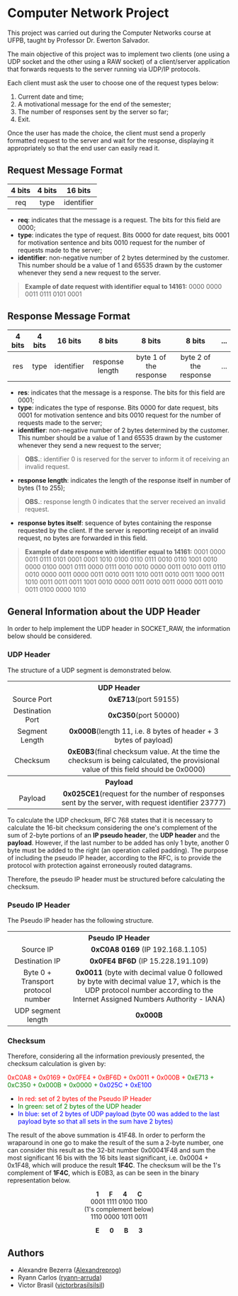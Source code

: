 # Computer Network Project

This project was carried out during the Computer Networks course at UFPB, taught by Professor Dr. Ewerton Salvador.

The main objective of this project was to implement two clients (one using a UDP socket and the other using a RAW socket) of a client/server application that forwards requests to the server running via UDP/IP protocols.

Each client must ask the user to choose one of the request types below:

1. Current date and time;
2. A motivational message for the end of the semester;
3. The number of responses sent by the server so far;
4. Exit.

Once the user has made the choice, the client must send a properly formatted request to the server and wait for the response, displaying it appropriately so that the end user can easily read it.

## Request Message Format

|4 bits | 4 bits | 16 bits |
|:--------:|:--------:|:--------:|
|req    |  type  |identifier|

* **req**: indicates that the message is a request. The bits for this field are 0000;
* **type**: indicates the type of request. Bits 0000 for date request, bits 0001 for motivation sentence and bits 0010 request for the number of requests made to the server;
* **identifier**: non-negative number of 2 bytes determined by the customer. This number should be a value of 1 and 65535 drawn by the customer whenever they send a new request to the server.

> **Example of date request with identifier equal to 14161:** 0000 0000 0011 0111 0101 0001

## Response Message Format

|4 bits | 4 bits | 16 bits | 8 bits | 8 bits | 8 bits | ... |
|:--------:|:--------:|:--------:|:---------:|:--------:|:--------:|:--------:|
|res    |  type  |identifier| response length | byte 1 of the response | byte 2 of the response | ... |

* **res**: indicates that the message is a response. The bits for this field are 0001;
* **type**: indicates the type of response. Bits 0000 for date request, bits 0001 for motivation sentence and bits 0010 request for the number of requests made to the server;
* **identifier**: non-negative number of 2 bytes determined by the customer. This number should be a value of 1 and 65535 drawn by the customer whenever they send a new request to the server;

> **OBS.**: identifier 0 is reserved for the server to inform it of receiving an invalid request.
* **response length**: indicates the length of the response itself in number of bytes (1 to 255);

> **OBS.**: response length 0 indicates that the server received an invalid request.
* **response bytes itself**: sequence of bytes containing the response requested by the client. If the server is reporting receipt of an invalid request, no bytes are forwarded in this field.

> **Example of date response with identifier equal to 14161:** 0001 0000 0011 0111 0101 0001 0001 1010 0100 0110 0111 0010 0110 1001 0010 0000 0100 0001 0111 0000 0111 0010 0010 0000 0011 0010 0011 0110 0010 0000 0011 0000 0011 0010 0011 1010 0011 0010 0011 1000 0011 1010 0011 0011 0011 1001 0010 0000 0011 0010 0011 0000 0011 0010 0011 0100 0000 1010

## General Information about the UDP Header

In order to help implement the UDP header in SOCKET_RAW, the information below should be considered.

### UDP Header

The structure of a UDP segment is demonstrated below.

<table>
    <tr>
        <th colspan="2" style="text-align:center;"><strong>UDP Header</strong></th>
    </tr>
    <tr>
        <td style="text-align:center;">Source Port</td>
        <td style="text-align:center;"><strong>0xE713</strong>(port 59155)</td>
    </tr>
    <tr>
        <td style="text-align:center;">Destination Port</td>
        <td style="text-align:center;"><strong>0xC350</strong>(port 50000)</td>
    </tr>
    <tr>
        <td style="text-align:center;">Segment Length</td>
        <td style="text-align:center;"><strong>0x000B</strong>(length 11, i.e. 8 bytes of header + 3 bytes of payload)</td>
    </tr>
    <tr>
        <td style="text-align:center;">Checksum</td>
        <td style="text-align:center;"><strong>0xE0B3</strong>(final checksum value. At the time the checksum is being calculated, the provisional value of this field should be 0x0000)</td>
    </tr>
    <tr>
        <th colspan="2" style="text-align:center;"><strong>Payload</strong></th>
    </tr>
    <tr>
        <td style="text-align:center;">Payload</td>
        <td style="text-align:center;"><strong>0x025CE1</strong>(request for the number of responses sent by the server, with request identifier 23777)</td>
    </tr>
</table>

To calculate the UDP checksum, RFC 768 states that it is necessary to calculate the 16-bit checksum considering the one's complement of the sum of 2-byte portions of an **IP pseudo header**, the **UDP header** and the **payload**. However, if the last number to be added has only 1 byte, another 0 byte must be added to the right (an operation called padding). The purpose of including the pseudo IP header, according to the RFC, is to provide the protocol with protection against erroneously routed datagrams.

Therefore, the pseudo IP header must be structured before calculating the checksum.

### Pseudo IP Header

The Pseudo IP header has the following structure.

<table>
    <tr>
        <th colspan="2" style="text-align:center;"><strong>Pseudo IP Header</strong></th>
    </tr>
    <tr>
        <td style="text-align:center;">Source IP</td>
        <td style="text-align:center;"><strong>0xC0A8 0169</strong> (IP 192.168.1.105)</td>
    </tr>
    <tr>
        <td style="text-align:center;">Destination IP</td>
        <td style="text-align:center;"><strong>0x0FE4 BF6D</strong> (IP 15.228.191.109)</td>
    </tr>
    <tr>
        <td style="text-align:center;">Byte 0 + Transport protocol number</td>
        <td style="text-align:center;"><strong>0x0011</strong> (byte with decimal value 0 followed by byte with decimal value 17, which is the UDP protocol number according to the Internet Assigned Numbers Authority - IANA)</td>
    </tr>
    <tr>
        <td style="text-align:center;">UDP segment length</td>
        <td style="text-align:center;"><strong>0x000B</strong></td>
    </tr>
</table>

### Checksum

Therefore, considering all the information previously presented, the checksum calculation is given by:

<p><span style="color:red;">0xC0A8 + 0x0169 + 0x0FE4 + 0xBF6D + 0x0011 + 0x000B + </span><span style="color:green;">0xE713 + 0xC350 + 0x000B + 0x0000 + </span><span style="color:blue;">0x025C + 0xE100</span></p>

* <span style="color:red;">In red: set of 2 bytes of the Pseudo IP Header</span>
* <span style="color:green;">In green: set of 2 bytes of the UDP header</span>
* <span style="color:blue;">In blue: set of 2 bytes of UDP payload (byte 00 was added to the last payload byte so that all sets in the sum have 2 bytes)</span>

The result of the above summation is 41F48. In order to perform the wraparound in one go to make the result of the sum a 2-byte number, one can consider this result as the 32-bit number 0x00041F48 and sum the most significant 16 bis with the 16 bits least significant, i.e. 0x0004 + 0x1F48, which will produce the result **1F4C**. The checksum will be the 1's complement of **1F4C**, which is E0B3, as can be seen in the binary representation below.

<p align="center">
    <strong>1&nbsp;&nbsp;&nbsp;&nbsp;&nbsp;&nbsp;&nbsp;F&nbsp;&nbsp;&nbsp;&nbsp;&nbsp;&nbsp;&nbsp;4&nbsp;&nbsp;&nbsp;&nbsp;&nbsp;&nbsp;&nbsp;C</strong>
    <br>
    0001 1111 0100 1100
    <br>
    (1's complement below)
    <br>
    1110 0000 1011 0011
</p>

<p align="center">
    <strong>E&nbsp;&nbsp;&nbsp;&nbsp;&nbsp;&nbsp;&nbsp;0&nbsp;&nbsp;&nbsp;&nbsp;&nbsp;&nbsp;&nbsp;B&nbsp;&nbsp;&nbsp;&nbsp;&nbsp;&nbsp;&nbsp;3</strong>
</p>

## Authors

* Alexandre Bezerra ([Alexandreprog](https://github.com/Alexandreprog))
* Ryann Carlos ([ryann-arruda](https://github.com/ryann-arruda))
* Victor Brasil ([victorbrasilsilsil](https://github.com/victorbrasilsilsil))